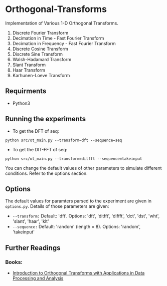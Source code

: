 # Orthogonal-Transforms
Implementation of Various 1-D Orthogonal Transforms.

1. Discrete Fourier Transform
2. Decimation in Time - Fast Fourier Transform
3. Decimation in Frequency - Fast Fourier Transform
4. Discrete Cosine Transform
5. Discrete Sine Transform
6. Walsh-Hadamard Transform
7. Slant Transform
8. Haar Transform
9. Karhunen-Loeve Transform

## Requirments
* Python3

## Running the experiments

* To get the DFT of seq:
```
python src/ot_main.py --transform=dft --sequence=seq
```
* To get the DIT-FFT of seq:
```
python src/ot_main.py --transform=ditfft --sequence=takeinput
```

You can change the default values of other parameters to simulate different conditions. Refer to the options section.

## Options
The default values for paramters parsed to the experiment are given in ```options.py```. Details of those parameters are given:

* ```--transform:```  Default: 'dft'. Options: 'dft', 'ditfft', 'diffft', 'dct', 'dst', 'wht', 'slant', 'haar', 'klt'
* ```--sequence:```    Default: 'random' (length = 8). Options: 'random', 'takeinput'


## Further Readings
### Books:
* [Introduction to Orthogonal Transforms with Applications in Data Processing and Analysis](http://fourier.eng.hmc.edu/book/lectures/mybook.pdf)

